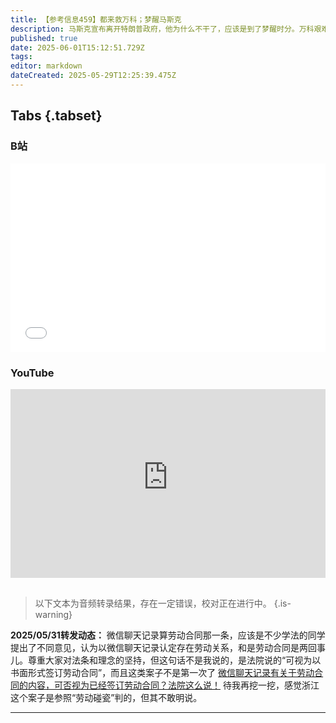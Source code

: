 ```yaml
---
title: 【参考信息459】都来救万科；梦醒马斯克
description: 马斯克宣布离开特朗普政府，他为什么不干了，应该是到了梦醒时分。万科艰难时刻，退休多年的王石又站了出来；除了深圳地铁集团力挺，杭州国企收储万科一个项目的自持部分用作保障性租赁住房。万达加速卖资产自救，打包卖掉48座万达广场。美国20个大都会区房价出现两年多来首次下跌。兴业银行推出“存款千万换实习机会”，背后是私人银行业务的揽储压力。微信聊天记录可以算劳动合同了。丹麦2040年起退休年龄推迟到70岁。
published: true
date: 2025-06-01T15:12:51.729Z
tags: 
editor: markdown
dateCreated: 2025-05-29T12:25:39.475Z
---
```


## Tabs {.tabset}
### B站
<div style="position: relative; padding: 30% 45%;">
<iframe style="position: absolute; width: 100%; height: 100%; left: 0; top: 0;" src="//player.bilibili.com/player.html?&bvid=BV1p4jbzLE3x&page=1&as_wide=1&high_quality=1&danmaku=1&autoplay=0" scrolling="no" border="0" frameborder="no" framespacing="0" allowfullscreen="true"></iframe>
</div>

### YouTube
<div style="position: relative; padding: 30% 45%;">
<iframe style="position: absolute; top: 0; left: 0; width: 100%; height: 100%;" src="https://www.youtube-nocookie.com/embed/YouTubeVID" title="YouTube video player" frameborder="0" allow="accelerometer; autoplay; clipboard-write; encrypted-media; gyroscope; picture-in-picture" allowfullscreen></iframe>
</div>

## 

> 以下文本为音频转录结果，存在一定错误，校对正在进行中。
{.is-warning}

**2025/05/31转发动态：** 微信聊天记录算劳动合同那一条，应该是不少学法的同学提出了不同意见，认为以微信聊天记录认定存在劳动关系，和是劳动合同是两回事儿。尊重大家对法条和理念的坚持，但这句话不是我说的，是法院说的“可视为以书面形式签订劳动合同”，而且这类案子不是第一次了 [微信聊天记录有关于劳动合同的内容，可否视为已经签订劳动合同？法院这么说！](https://zhuanlan.zhihu.com/p/633628978) 待我再挖一挖，感觉浙江这个案子是参照“劳动碰瓷”判的，但其不敢明说。

---
